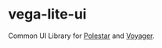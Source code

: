 # vega-lite-ui
Common UI Library for [Polestar](https://github.com/uwdata/polestar) and [Voyager](https://github.com/uwdata/voyager).
